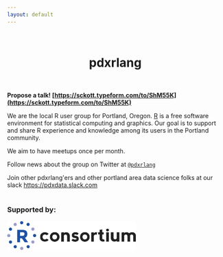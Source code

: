```yaml
---
layout: default
---
```


<br>

<center><h1><strong>pdxrlang</strong></h1></center>

<br>

__Propose a talk! [https://sckott.typeform.com/to/ShM55K](https://sckott.typeform.com/to/ShM55K)__

We are the local R user group for Portland, Oregon. [R](https://www.r-project.org/) is a free software environment for statistical computing and graphics.  Our goal is to support and share R experience and knowledge among its users in the Portland community.

We aim to have meetups once per month.

Follow news about the group on Twitter at [`@pdxrlang`](https://twitter.com/pdxrlang)

Join other pdxrlang'ers and other portland area data science folks at our slack <https://pdxdata.slack.com>
<br><br>

### Supported by:
<img src="images/RConsortium_Horizontal_Pantone.png" width="300">
